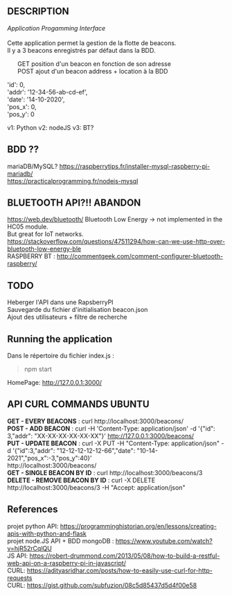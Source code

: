 ## DESCRIPTION
_Application Progamming Interface_</br></br>
Cette application permet la gestion de la flotte de beacons.</br>
Il y a 3 beacons enregistrés par défaut dans la BDD.</br>
<ul> GET position d'un beacon en fonction de son adresse</br>
POST ajout d'un beacon address + location à la BDD</br></ul>

  'id': 0,</br>
  'addr': '12-34-56-ab-cd-ef',</br>
  'date': '14-10-2020',</br>
  'pos_x': 0,</br>
  'pos_y': 0</br>

v1: Python
v2: nodeJS
v3: BT?

## BDD ??
mariaDB/MySQL?
https://raspberrytips.fr/installer-mysql-raspberry-pi-mariadb/</br>
https://practicalprogramming.fr/nodejs-mysql

## BLUETOOTH API?!! ABANDON
https://web.dev/bluetooth/
Bluetooth Low Energy -> not implemented in the HC05 module.</br>
But great for IoT networks.
https://stackoverflow.com/questions/47511294/how-can-we-use-http-over-bluetooth-low-energy-ble</br>
RASPBERRY BT : http://commentgeek.com/comment-configurer-bluetooth-raspberry/

## TODO
Heberger l'API dans une RapsberryPI</br>
Sauvegarde du fichier d'initialisation beacon.json</br>
Ajout des utilisateurs + filtre de recherche

## Running the application
Dans le répertoire du fichier index.js :
>npm start</br>

HomePage: http://127.0.0.1:3000/

## API CURL COMMANDS UBUNTU
**GET - EVERY BEACONS** :
curl http://localhost:3000/beacons/</br>
**POST - ADD BEACON** :
curl -H 'Content-Type: application/json' -d '{"id": 3,"addr": "XX-XX-XX-XX-XX-XX"}' http://127.0.0.1:3000/beacons/</br>
**PUT - UPDATE BEACON** :
curl -X PUT -H "Content-Type: application/json" -d '{"id":3,"addr": "12-12-12-12-12-66","date": "10-14-2021","pos_x":-3,"pos_y":40}' </br>
http://localhost:3000/beacons/</br>
**GET - SINGLE BEACON BY ID** :
curl http://localhost:3000/beacons/3</br>
**DELETE - REMOVE BEACON BY ID** :
curl -X DELETE http://localhost:3000/beacons/3 -H "Accept: application/json"</br>


## References
projet python API: https://programminghistorian.org/en/lessons/creating-apis-with-python-and-flask</br>
projet node.JS API + BDD mongoDB : https://www.youtube.com/watch?v=hjR52rCqlQU</br>
JS API: https://robert-drummond.com/2013/05/08/how-to-build-a-restful-web-api-on-a-raspberry-pi-in-javascript/</br>
CURL: https://adityasridhar.com/posts/how-to-easily-use-curl-for-http-requests</br>
CURL: https://gist.github.com/subfuzion/08c5d85437d5d4f00e58
